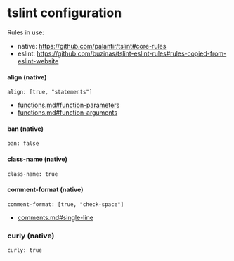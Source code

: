 # tslint configuration
Rules in use:
* native: https://github.com/palantir/tslint#core-rules
* eslint: https://github.com/buzinas/tslint-eslint-rules#rules-copied-from-eslint-website

#### align (native)
`align: [true, "statements"]`

* [functions.md#function-parameters](functions.md#function-parameters)
* [functions.md#function-arguments](functions.md#function-arguments)

#### ban (native)
`ban: false`

#### class-name (native)
`class-name: true`

#### comment-format (native)
`comment-format: [true, "check-space"]`

* [comments.md#single-line](comments.md#single-line)

### curly (native)
`curly: true`
